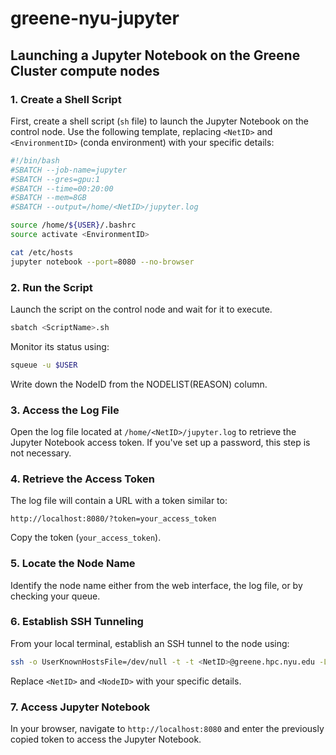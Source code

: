 # greene-nyu-jupyter

## Launching a Jupyter Notebook on the Greene Cluster compute nodes

### 1. Create a Shell Script
First, create a shell script (`sh` file) to launch the Jupyter Notebook on the control node. Use the following template, replacing `<NetID>` and `<EnvironmentID>` (conda environment) with your specific details:

```bash
#!/bin/bash
#SBATCH --job-name=jupyter
#SBATCH --gres=gpu:1
#SBATCH --time=00:20:00
#SBATCH --mem=8GB
#SBATCH --output=/home/<NetID>/jupyter.log

source /home/${USER}/.bashrc
source activate <EnvironmentID>

cat /etc/hosts
jupyter notebook --port=8080 --no-browser
```

### 2. Run the Script
Launch the script on the control node and wait for it to execute. 
```bash
sbatch <ScriptName>.sh
```

Monitor its status using:
```bash
squeue -u $USER
```

Write down the NodeID from the NODELIST(REASON) column.

### 3. Access the Log File
Open the log file located at `/home/<NetID>/jupyter.log` to retrieve the Jupyter Notebook access token. If you've set up a password, this step is not necessary.

### 4. Retrieve the Access Token
The log file will contain a URL with a token similar to:

```
http://localhost:8080/?token=your_access_token
```

Copy the token (`your_access_token`).

### 5. Locate the Node Name
Identify the node name either from the web interface, the log file, or by checking your queue.

### 6. Establish SSH Tunneling
From your local terminal, establish an SSH tunnel to the node using:

```bash
ssh -o UserKnownHostsFile=/dev/null -t -t <NetID>@greene.hpc.nyu.edu -L 8080:localhost:8080 ssh <NodeID>.hpc.nyu.edu -L 8080:localhost:8080
```

Replace `<NetID>` and `<NodeID>` with your specific details.

### 7. Access Jupyter Notebook
In your browser, navigate to `http://localhost:8080` and enter the previously copied token to access the Jupyter Notebook.
